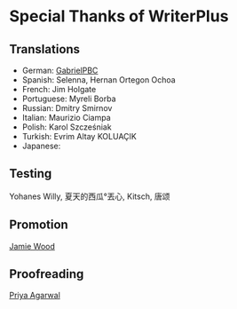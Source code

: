 # Special Thanks of WriterPlus

## Translations

- German: [GabrielPBC][1]
- Spanish: Selenna, Hernan Ortegon Ochoa
- French: Jim Holgate
- Portuguese: Myreli Borba
- Russian: Dmitry Smirnov
- Italian: Maurizio Ciampa
- Polish: Karol Szcześniak
- Turkish: Evrim Altay KOLUAÇIK
- Japanese: 

## Testing

Yohanes Willy, 夏天的西瓜°丟心, Kitsch, 唐颂

## Promotion

[Jamie Wood][2]

## Proofreading

[Priya Agarwal][3]


[1]: https://twitter.com/PBCGabriel
[2]: https://amusing2writenc.wordpress.com/2016/06/21/writer-plus-app/
[3]: www.freelancer.com/u/priya96411.html


